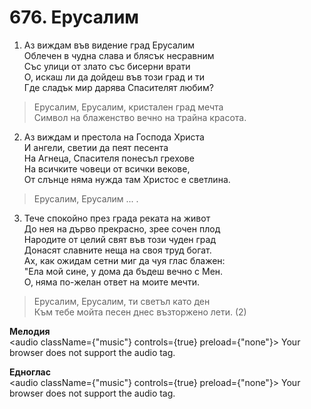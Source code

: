 # 676. Ерусалим  

1. Аз виждам във видение град Ерусалим  
Облечен в чудна слава и блясък несравним  
Със улици от злато със бисерни врати  
О, искаш ли да дойдеш във този град и ти  
Где сладък мир дарява Спасителят любим?  

> Ерусалим, Ерусалим, кристален град мечта  
> Символ на блаженство вечно на трайна красота.  

2. Аз виждам и престола на Господа Христа  
И ангели, светии да пеят песента  
На Агнеца, Спасителя понесъл грехове  
На всичките човеци от всички векове,  
От слънце няма нужда там Христос е светлина.  

> Ерусалим, Ерусалим ... .  

3. Тече спокойно през града реката на живот  
До нея на дърво прекрасно, зрее сочен плод  
Народите от целий свят във този чуден град  
Донасят славните неща на своя труд богат.  
Ах, как ожидам сетни миг да чуя глас блажен:  
"Ела мой сине, у дома да бъдеш вечно с Мен.  
О, няма по-желан ответ на моите мечти.  

> Ерусалим, Ерусалим, ти светъл като ден  
> Към тебе мойта песен днес възторжено лети. (2)  

__Мелодия__  
<audio className={"music"} controls={true} preload={"none"}><source src="mp3/676.mp3" type="audio/mpeg"/>
Your browser does not support the audio tag.
</audio>  

__Едноглас__  
<audio className={"music"} controls={true} preload={"none"}><source src="transp/676.mp3" type="audio/mpeg"/>
Your browser does not support the audio tag.
</audio>  

